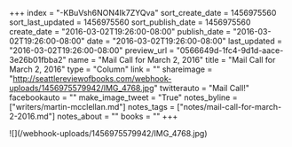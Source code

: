 +++
index = "-KBuVsh6NON4Ik7ZYQva"
sort_create_date = 1456975560
sort_last_updated = 1456975560
sort_publish_date = 1456975560
create_date = "2016-03-02T19:26:00-08:00"
publish_date = "2016-03-02T19:26:00-08:00"
date = "2016-03-02T19:26:00-08:00"
last_updated = "2016-03-02T19:26:00-08:00"
preview_url = "0566649d-1fc4-9d1d-aace-3e26b01fbba2"
name = "Mail Call for March 2, 2016"
title = "Mail Call for March 2, 2016"
type = "Column"
link = ""
shareimage = "http://seattlereviewofbooks.com/webhook-uploads/1456975579942/IMG_4768.jpg"
twitterauto = "Mail Call!"
facebookauto = ""
make_image_tweet = "True"
notes_byline = ["writers/martin-mcclellan.md"]
notes_tags = ["notes/mail-call-for-march-2-2016.md"]
notes_about = ""
books = ""
+++
<p class="image">![](/webhook-uploads/1456975579942/IMG_4768.jpg)</p>